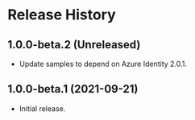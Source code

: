 # Release History

## 1.0.0-beta.2 (Unreleased)

- Update samples to depend on Azure Identity 2.0.1.

## 1.0.0-beta.1 (2021-09-21)

- Initial release.

